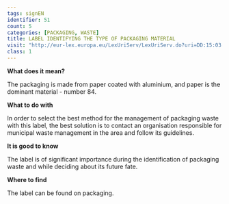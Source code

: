 ```yaml
---
tags: signEN
identifier: 51
count: 5
categories: [PACKAGING, WASTE]
title: LABEL IDENTIFYING THE TYPE OF PACKAGING MATERIAL
visit: "http://eur-lex.europa.eu/LexUriServ/LexUriServ.do?uri=DD:15:03:31997D0129:PL:PDF"
class: 1
---
```

**What does it mean?**

The packaging is made from paper coated with aluminium, and paper is the dominant material - number 84.

**What to do with**

In order to select the best method for the management of packaging waste with this label, the best solution is to contact an organisation responsible for municipal waste management in the area and follow its guidelines.

**It is good to know**

The label is of significant importance during the identification of packaging waste and while deciding about its future fate.

**Where to find**

The label can be found on packaging.